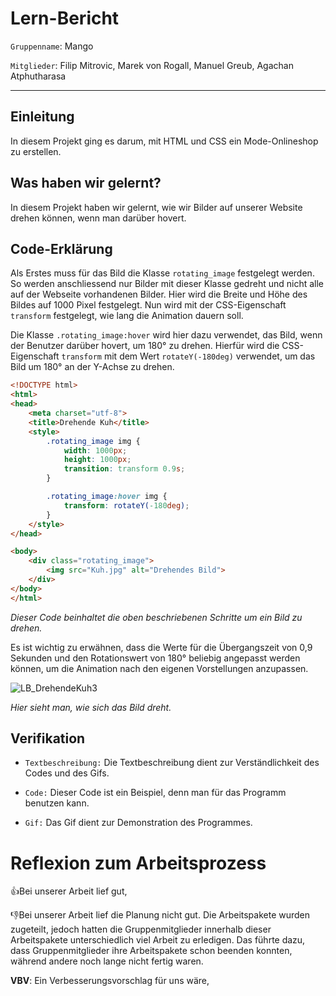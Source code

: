 # Lern-Bericht
`Gruppenname`: Mango 

`Mitglieder`: Filip Mitrovic, Marek von Rogall, Manuel Greub, Agachan Atphutharasa

-----------------------------------------------------------------------------------------------------------------------------------------------------------------------
## Einleitung

In diesem Projekt ging es darum, mit HTML und CSS ein Mode-Onlineshop zu erstellen.

## Was haben wir gelernt?

In diesem Projekt haben wir gelernt, wie wir Bilder auf unserer Website drehen können, wenn man darüber hovert.

## Code-Erklärung

Als Erstes muss für das Bild die Klasse `rotating_image` festgelegt werden. So werden anschliessend nur Bilder mit dieser Klasse gedreht und nicht alle auf der Webseite vorhandenen Bilder. Hier wird die Breite und Höhe des Bildes auf 1000 Pixel festgelegt. Nun wird mit der CSS-Eigenschaft `transform` festgelegt, wie lang die Animation dauern soll.

Die Klasse `.rotating_image:hover` wird hier dazu verwendet, das Bild, wenn der Benutzer darüber hovert, um 180° zu drehen. Hierfür wird die CSS-Eigenschaft `transform` mit dem Wert `rotateY(-180deg)` verwendet, um das Bild um 180° an der Y-Achse zu drehen.

```html
<!DOCTYPE html>
<html>
<head>
    <meta charset="utf-8">
    <title>Drehende Kuh</title>
    <style>
        .rotating_image img {
            width: 1000px;
            height: 1000px;
            transition: transform 0.9s;
        }

        .rotating_image:hover img {
            transform: rotateY(-180deg);
        }
    </style>
</head>

<body>
    <div class="rotating_image">
        <img src="Kuh.jpg" alt="Drehendes Bild">
    </div>
</body>
</html>
```
*Dieser Code beinhaltet die oben beschriebenen Schritte um ein Bild zu drehen.*


Es ist wichtig zu erwähnen, dass die Werte für die Übergangszeit von 0,9 Sekunden und den Rotationswert von 180° beliebig angepasst werden können, um die Animation nach den eigenen Vorstellungen anzupassen.

![LB_DrehendeKuh3](https://github.com/marekvonrogall/LA1600/assets/110893394/5003f612-e105-485f-ba5d-9e369f6a151d)

*Hier sieht man, wie sich das Bild dreht.*



## Verifikation

* `Textbeschreibung:` Die Textbeschreibung dient zur Verständlichkeit des Codes und des Gifs.

* `Code:` Dieser Code ist ein Beispiel, denn man für das Programm benutzen kann.

* `Gif:` Das Gif dient zur Demonstration des Programmes.

# Reflexion zum Arbeitsprozess


👍Bei unserer Arbeit lief gut,  


👎Bei unserer Arbeit lief die Planung nicht gut. Die Arbeitspakete wurden zugeteilt, jedoch hatten die Gruppenmitglieder innerhalb dieser Arbeitspakete unterschiedlich viel Arbeit zu erledigen.
Das führte dazu, dass Gruppenmitglieder ihre Arbeitspakete schon beenden konnten, während andere noch lange nicht fertig waren. 


**VBV**: Ein Verbesserungsvorschlag für uns wäre, 


